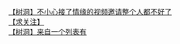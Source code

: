 [【树洞】不小心接了情缘的视频邀请整个人都不好了](http://tieba.baidu.com/p/4378644331?see_lz=1&pn=)   
[【求关注】](http://tieba.baidu.com/p/4379754048?see_lz=1&pn=)   
[【树洞】来自一个列表有](http://tieba.baidu.com/p/4378513461?see_lz=1&pn=)   
